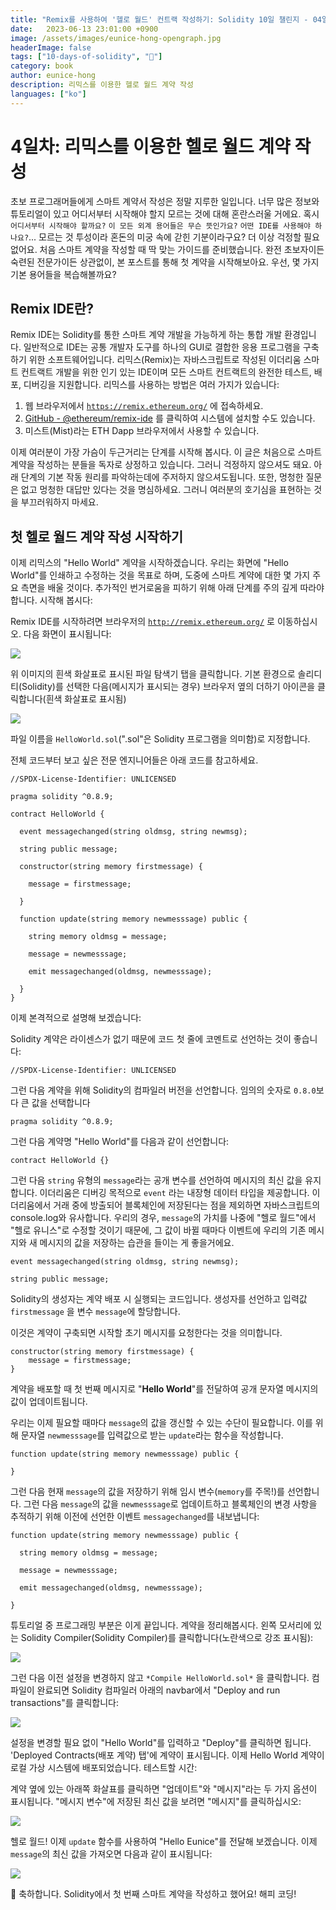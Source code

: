 ```yaml
---
title: "Remix를 사용하여 '헬로 월드' 컨트랙 작성하기: Solidity 10일 챌린지 - 04일차"
date:   2023-06-13 23:01:00 +0900
image: /assets/images/eunice-hong-opengraph.jpg
headerImage: false
tags: ["10-days-of-solidity", "🌿"]
category: book
author: eunice-hong
description: 리믹스를 이용한 헬로 월드 계약 작성
languages: ["ko"]
---
```


# 4일차: 리믹스를 이용한 헬로 월드 계약 작성

초보 프로그래머들에게 스마트 계약서 작성은 정말 지루한 일입니다. 너무 많은 정보와 튜토리얼이 있고 어디서부터 시작해야 할지 모르는 것에 대해 혼란스러울 거에요. 혹시 `어디서부터 시작해야 할까요?` `이 모든 외계 용어들은 무슨 뜻인가요?` `어떤 IDE를 사용해야 하나요?`... 모르는 것 투성이라 혼돈의 미궁 속에 갇힌 기분이라구요? 더 이상 걱정할 필요 없어요. 처음 스마트 계약을 작성할 때 딱 맞는 가이드를 준비했습니다. 완전 초보자이든 숙련된 전문가이든 상관없이, 본 포스트를 통해 첫 계약을 시작해보아요. 우선, 몇 가지 기본 용어들을 복습해볼까요?

## Remix IDE란?

Remix IDE는 Solidity를 통한 스마트 계약 개발을 가능하게 하는 통합 개발 환경입니다. 일반적으로 IDE는 공통 개발자 도구를 하나의 GUI로 결합한 응용 프로그램을 구축하기 위한 소프트웨어입니다. 리믹스(Remix)는 자바스크립트로 작성된 이더리움 스마트 컨트랙트 개발을 위한 인기 있는 IDE이며 모든 스마트 컨트랙트의 완전한 테스트, 배포, 디버깅을 지원합니다. 리믹스를 사용하는 방법은 여러 가지가 있습니다:

1. 웹 브라우저에서 [`https://remix.ethereum.org/`](https://remix.ethereum.org/) 에 접속하세요.
2. [GitHub - @ethereum/remix-ide](https://github.com/ethereum/remix-ide) 를 클릭하여 시스템에 설치할 수도 있습니다.
3. 미스트(Mist)라는 ETH Dapp 브라우저에서 사용할 수 있습니다.

이제 여러분이 가장 가슴이 두근거리는 단계를 시작해 봅시다. 이 글은 처음으로 스마트 계약을 작성하는 분들을 독자로 상정하고 있습니다. 그러니 걱정하지 않으셔도 돼요. 아래 단계의 기본 작동 원리를 파악하는데에 주저하지 않으셔도됩니다. 또한, 멍청한 질문은 없고 멍청한 대답만 있다는 것을 명심하세요. 그러니 여러분의 호기심을 표현하는 것을 부끄러워하지 마세요.

## 첫 헬로 월드 계약 작성 시작하기

이제 리믹스의 "Hello World" 계약을 시작하겠습니다. 우리는 화면에 "Hello World"를 인쇄하고 수정하는 것을 목표로 하며, 도중에 스마트 계약에 대한 몇 가지 주요 측면을 배울 것이다. 추가적인 번거로움을 피하기 위해 아래 단계를 주의 깊게 따라야 합니다. 시작해 봅시다:

Remix IDE를 시작하려면 브라우저의 [`http://remix.ethereum.org/`](http://remix.ethereum.org/) 로 이동하십시오. 다음 화면이 표시됩니다:

![](https://user-images.githubusercontent.com/34173058/169664801-54c169d4-58f0-42f3-a517-b5743be53a04.png)

위 이미지의 흰색 화살표로 표시된 파일 탐색기 탭을 클릭합니다. 기본 환경으로 솔리디티(Solidity)를 선택한 다음(메시지가 표시되는 경우) 브라우저 옆의 더하기 아이콘을 클릭합니다(흰색 화살표로 표시됨)

![](https://user-images.githubusercontent.com/34173058/169664840-35e96bca-e380-4dd8-861d-48e9ea9f5d89.png)

파일 이름을 `HelloWorld.sol`(".sol"은 Solidity 프로그램을 의미함)로 지정합니다.

전체 코드부터 보고 싶은 전문 엔지니어들은 아래 코드를 참고하세요.

```solidity
//SPDX-License-Identifier: UNLICENSED

pragma solidity ^0.8.9;

contract HelloWorld {

  event messagechanged(string oldmsg, string newmsg);

  string public message;

  constructor(string memory firstmessage) {

    message = firstmessage;

  }

  function update(string memory newmesssage) public {

    string memory oldmsg = message;

    message = newmesssage;

    emit messagechanged(oldmsg, newmesssage);

  }
}
```

이제 본격적으로 설명해 보겠습니다:

Solidity 계약은 라이센스가 없기 때문에 코드 첫 줄에 코멘트로 선언하는 것이 좋습니다:

`//SPDX-License-Identifier: UNLICENSED`

그런 다음 계약을 위해 Solidity의 컴파일러 버전을 선언합니다. 임의의 숫자로 `0.8.0`보다 큰 값을 선택합니다

`pragma solidity ^0.8.9;`

그런 다음 계약명 "Hello World"를 다음과 같이 선언합니다:

`contract HelloWorld {}`

그런 다음 `string` 유형의 `message`라는 공개 변수를 선언하여 메시지의 최신 값을 유지합니다. 이더리움은 디버깅 목적으로 `event` 라는 내장형 데이터 타입을 제공합니다. 이더리움에서 거래 중에 방출되어 블록체인에 저장된다는 점을 제외하면 자바스크립트의 console.log와 유사합니다. 우리의 경우, `message`의 가치를 나중에 "헬로 월드"에서 "헬로 유니스"로 수정할 것이기 때문에, 그 값이 바뀔 때마다 이벤트에 우리의 기존 메시지와 새 메시지의 값을 저장하는 습관을 들이는 게 좋을거에요.

```solidity
event messagechanged(string oldmsg, string newmsg);

string public message;
```

Solidity의 생성자는 계약 배포 시 실행되는 코드입니다. 생성자를 선언하고 입력값 `firstmessage` 을 변수 `message`에 할당합니다.

이것은 계약이 구축되면 시작할 초기 메시지를 요청한다는 것을 의미합니다.

```solidity
constructor(string memory firstmessage) {
    message = firstmessage;
}
```

계약을 배포할 때 첫 번째 메시지로 "**Hello World**"를 전달하여 공개 문자열 메시지의 값이 업데이트됩니다.

우리는 이제 필요할 때마다 `message`의 값을 갱신할 수 있는 수단이 필요합니다. 이를 위해 문자열 `newmesssage`를 입력값으로 받는 `update`라는 함수을 작성합니다.

```solidity
function update(string memory newmesssage) public {

}
```

그런 다음 현재 `message`의 값을 저장하기 위해 임시 변수(`memory`를 주목!)를 선언합니다. 그런 다음 `message`의 값을 `newmesssage`로 업데이트하고 블록체인의 변경 사항을 추적하기 위해 이전에 선언한 이벤트 `messagechanged`를 내보냅니다:

```solidity
function update(string memory newmesssage) public {

  string memory oldmsg = message;

  message = newmesssage;

  emit messagechanged(oldmsg, newmesssage);

}
```

튜토리얼 중 프로그래밍 부분은 이게 끝입니다. 계약을 정리해봅시다. 왼쪽 모서리에 있는 Solidity Compiler(Solidity Compiler)를 클릭합니다(노란색으로 강조 표시됨):

![](https://user-images.githubusercontent.com/34173058/169665046-11428811-f72d-4f5e-b659-a13dec4ec101.png)

그런 다음 이전 설정을 변경하지 않고 `*Compile HelloWorld.sol*` 을 클릭합니다. 컴파일이 완료되면 Solidity 컴파일러 아래의 navbar에서 "Deploy and run transactions"를 클릭합니다:

![](https://user-images.githubusercontent.com/34173058/169665061-4d3fa9f3-8508-4711-a2fa-8cacfed3bb4d.png)

설정을 변경할 필요 없이 "Hello World"를 입력하고 "Deploy"를 클릭하면 됩니다. 'Deployed Contracts(배포 계약) 탭'에 계약이 표시됩니다. 이제 Hello World 계약이 로컬 가상 시스템에 배포되었습니다. 테스트할 시간:

계약 옆에 있는 아래쪽 화살표를 클릭하면 "업데이트"와 "메시지"라는 두 가지 옵션이 표시됩니다. "메시지 변수"에 저장된 최신 값을 보려면 "메시지"를 클릭하십시오:

![](https://user-images.githubusercontent.com/34173058/169665083-f904c585-9087-4a02-8e92-1a1fd074e5ca.png)

헬로 월드! 이제 `update` 함수를 사용하여 "Hello Eunice"를 전달해 보겠습니다. 이제 `message`의 최신 값을 가져오면 다음과 같이 표시됩니다:

![](images/Writing-Hello-World-Contract-using-remix/Remix-Screenshot-Hello-Eunice.png)

🎉 축하합니다. Solidity에서 첫 번째 스마트 계약을 작성하고 했어요! 해피 코딩!